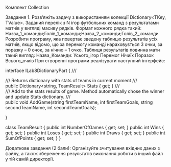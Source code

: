 Комплект Collection

Завдання 1. Розв’яжіть задачу з використанням колекції
Dictionary<TKey, TValue>.
Заданий перелік з N ігор футбольних команд з результатами матчів у
вигляді масиву рядків. Формат кожного рядка такий:
Назва_1_команди;Голів_1_команди;Назва_2_команди;Голів_2_команди
Розробити програму, яка повертає зведену таблицю результатів усіх матчів,
якщо відомо, що за перемогу команді нараховується 3 очки, за поразку – 0 очок,
за нічию – 1 очко. Таблиця результатів повинна мати такий вигляд:
Назва_Команди: Усього_ігор Перемог Нічиїх Поразок Всього_очків
При створенні програми реалізувати наступний інтерфейс:

interface ILab8DictionaryPart
{
/// <summary>
/// Returns dictionary with stats of teams in current moment
/// </summary>
public Dictionary<string, TeamResult> Stats { get; }
/// <summary>
/// Add to the stats results of game. Method automatically chose the winner and update Stats
dictionary.
/// </summary>
public void AddGame(string firstTeamName, int firstTeamGoals, string secondTeamName, int secondTeamGoals);

}

class TeamResult
{
public int NumberOfGames { get; set; }
public int Wins { get; set; }
public int Loses { get; set; }
public int Draws { get; set; }
public int SumOfPoints { get; set; }
}

Додаткове завдання (2 бали): Організуйте зчитування вхідних даних з
файлу, а також збереження результатів виконання роботи в інший файл у тій
самій директорії.
